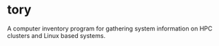 # tory
A computer inventory program for gathering system information on HPC clusters and Linux based systems.
